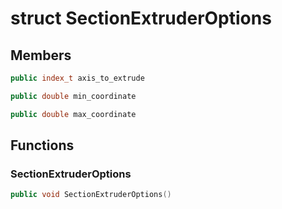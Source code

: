 # struct SectionExtruderOptions


## Members

```cpp
public index_t axis_to_extrude

```

```cpp
public double min_coordinate

```

```cpp
public double max_coordinate

```



## Functions

### SectionExtruderOptions

```cpp
public void SectionExtruderOptions()
```




